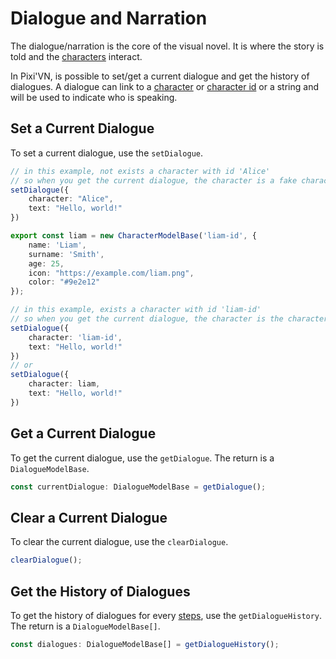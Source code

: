 # Dialogue and Narration

The dialogue/narration is the core of the visual novel. It is where the story is told and the [characters](Characters) interact.

In Pixi'VN, is possible to set/get a current dialogue and get the history of dialogues.
A dialogue can link to a [character](Characters) or [character id](Characters) or a string and will be used to indicate who is speaking.

## Set a Current Dialogue

To set a current dialogue, use the `setDialogue`.

```typescript
// in this example, not exists a character with id 'Alice'
// so when you get the current dialogue, the character is a fake character with the name 'Alice'
setDialogue({
    character: "Alice",
    text: "Hello, world!"
})
```

```typescript
export const liam = new CharacterModelBase('liam-id', {
    name: 'Liam',
    surname: 'Smith',
    age: 25,
    icon: "https://example.com/liam.png",
    color: "#9e2e12"
});

// in this example, exists a character with id 'liam-id'
// so when you get the current dialogue, the character is the character with id 'liam-id'
setDialogue({
    character: 'liam-id',
    text: "Hello, world!"
})
// or
setDialogue({
    character: liam,
    text: "Hello, world!"
})
```

## Get a Current Dialogue

To get the current dialogue, use the `getDialogue`. The return is a `DialogueModelBase`.

```typescript
const currentDialogue: DialogueModelBase = getDialogue();
```

## Clear a Current Dialogue

To clear the current dialogue, use the `clearDialogue`.

```typescript
clearDialogue();
```

## Get the History of Dialogues

To get the history of dialogues for every [steps](Steps), use the `getDialogueHistory`. The return is a `DialogueModelBase[]`.

```typescript
const dialogues: DialogueModelBase[] = getDialogueHistory();
```
